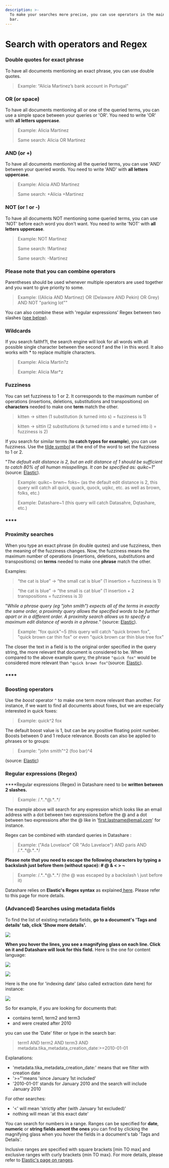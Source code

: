 ```yaml
---
description: >-
  To make your searches more precise, you can use operators in the main search
  bar.
---
```


# Search with operators and Regex

### Double quotes for e**xact phrase**

To have all documents mentioning an exact phrase, you can use double quotes.

> Example: “Alicia Martinez’s bank account in Portugal”



### **OR \(or space\)**

To have all documents mentioning all or one of the queried terms, you can use a simple space between your queries or 'OR'. You need to write 'OR' with **all letters uppercase**.

> Example: Alicia Martinez
>
> Same search: Alicia OR Martinez



### **AND \(or +\)**

To have all documents mentioning all the queried terms, you can use 'AND' between your queried words. You need to write 'AND' with **all letters uppercase**.

> Example: Alicia AND Martinez
>
> Same search: +Alicia +Martinez



### **NOT \(or ! or -\)**

To have all documents NOT mentioning some queried terms, you can use 'NOT' before each word you don't want. You need to write 'NOT' with **all letters uppercase**.

> Example: NOT Martinez
>
> Same search: !Martinez
>
> Same search: -Martinez



### **Please note that you can combine operators**

Parentheses should be used whenever multiple operators are used together and you want to give priority to some. 

> Example: \(\(Alicia AND Martinez\) OR \(Delaware AND Pekin\) OR Grey\) AND NOT "parking lot""

You can also combine these with 'regular expressions' Regex between two slashes \([see below](https://icij.gitbook.io/datashare/all/search-with-operators#regular-expressions-regex)\).



### **Wildcards**

If you search faithf?l, the search engine will look for all words with all possible single character between the second f and the l in this word. It also works with \* to replace multiple characters.

> Example: Alicia Martin?z
>
> Example: Alicia Mar\*z



### **Fuzziness**

You can set fuzziness to 1 or 2. It corresponds to the maximum number of operations \(insertions, deletions, substitutions and transpositions\) on **characters** needed to make one **term** match the other.

> kitten -&gt; sitten \(1 substitution \(k turned into s\) = fuzziness is 1\)

> kitten -&gt; sittin \(2 substitutions \(k turned into s and e turned into i\) = fuzziness is 2\)

If you search for similar terms \(**to catch typos for example**\), you can use fuzziness. Use the [tilde symbol](https://en.wikipedia.org/wiki/Tilde) at the end of the word to set the fuzziness to 1 or 2. 

"_The default edit distance is 2, but an edit distance of 1 should be sufficient to catch 80% of all human misspellings. It can be specified as: quikc~1_" \(source: [Elastic](https://www.elastic.co/guide/en/elasticsearch/reference/7.0/query-dsl-query-string-query.html#_fuzziness)\).

> Example: quikc~ brwn~ foks~ \(as the default edit distance is 2, this query will catch all quick, quack, quock, uqikc, etc. as well as brown, folks, etc.\)
>
> Example: Datashare~1 \(this query will catch Datasahre, Dqtashare, etc.\)

### \*\*\*\*

### **Proximity searches**

When you type an exact phrase \(in double quotes\) and use fuzziness, then the meaning of the fuzziness changes. Now, the fuzziness means the maximum number of operations \(insertions, deletions, substitutions and transpositions\) on **terms** needed to make one **phrase** match the other.

Examples:

> “the cat is blue” -&gt; “the small cat is blue” \(1 insertion = fuzziness is 1\)

> “the cat is blue” -&gt; “the small is cat blue” \(1 insertion + 2 transpositions = fuzziness is 3\)

"_While a phrase query \(eg "john smith"\) expects all of the terms in exactly the same order, a proximity query allows the specified words to be further apart or in a different order. A proximity search allows us to specify a maximum edit distance of words in a phrase._" \(source: [Elastic](https://www.elastic.co/guide/en/elasticsearch/reference/7.0/query-dsl-query-string-query.html#_fuzziness)\).

> Example: "fox quick"~5 \(this query will catch "quick brown fox", "quick brown car thin fox" or even "quick brown car thin blue tree fox"

The closer the text in a field is to the original order specified in the query string, the more relevant that document is considered to be. When compared to the above example query, the phrase `"quick fox"` would be considered more relevant than `"quick brown fox"`\(source: [Elastic](https://www.elastic.co/guide/en/elasticsearch/reference/7.0/query-dsl-query-string-query.html#_fuzziness)\).

### \*\*\*\*

### **Boosting operators**

Use the _boost_ operator `^` to make one term more relevant than another. For instance, if we want to find all documents about foxes, but we are especially interested in quick foxes:

> Example: quick^2 fox

The default boost value is 1, but can be any positive floating point number. Boosts between 0 and 1 reduce relevance. Boosts can also be applied to phrases or to groups:

> Example: "john smith"^2   \(foo bar\)^4

\(source: [Elastic](https://www.elastic.co/guide/en/elasticsearch/reference/7.0/query-dsl-query-string-query.html#_fuzziness)\)



### **Regular expressions \(Regex\)**

**‌**Regular expressions \(Regex\) in Datashare need to be **written between 2 slashes.**

> Example: /.\*\..\*\@.\*\..\*/

The example above will search for any expression which looks like an email address with a dot between two expressions before the @ and a dot between two expressions after the @ like in 'first.lastname@email.com' for instance.

Regex can be combined with standard queries in Datashare :

> Example: \("Ada Lovelace" OR "Ado Lavelace"\) AND paris AND /.\*\..\*\@.\*\..\*/

**Please note that you need to escape the following characters by typing a backslash just before them \(without space\):‌ \# @ & &lt; &gt; ~**

> Example: /.\*\..\*\@.\*\..\*/ \(the @ was escaped by a backslash \ just before it\)

Datashare relies on **Elastic's Regex syntax** as explained[ here](https://www.elastic.co/guide/en/elasticsearch/reference/current/regexp-syntax.html). Please refer to this page for more details.



### **\(Advanced\) Searches using metadata fields**

To find the list of existing metadata fields, **go to a document's 'Tags and details' tab, click 'Show more details'.**

![](../.gitbook/assets/screenshot-2019-12-02-at-17.58.36.png)

**When you hover the lines, you see a magnifying glass on each line. Click on it and Datashare will look for this field.** Here is the one for content language:

![](../.gitbook/assets/screenshot-2019-11-26-at-15.27.50.png)

![](../.gitbook/assets/screenshot-2019-11-26-at-15.29.07.png)

Here is the one for 'indexing date' \(also called extraction date here\) for instance:

![](../.gitbook/assets/screenshot-2019-11-26-at-15.29.40.png)

So for example, if you are looking for documents that:

*  contains term1, term2 and term3
*  and were created after 2010

you can use the 'Date' filter or type in the search bar:

> term1 AND term2 AND term3 AND metadata.tika\_metadata\_creation\_date:&gt;=2010-01-01

Explanations:

* 'metadata.tika\_metadata\_creation\_date:' means that we filter with creation date
* '&gt;="'means 'since January 1st included'
* '2010-01-01' stands for January 2010 and the search will include January 2010

For other searches:

* '&lt;' will mean 'strictly after \(with January 1st excluded\)'
* nothing will mean 'at this exact date'

You can search for numbers in a range. Ranges can be specified for **date**, **numeric** or **string fields amont the ones** you can find by clicking the magnifying glass when you hover the fields in a document's tab 'Tags and Details'. 

Inclusive ranges are specified with square brackets \[min TO max\] and exclusive ranges with curly brackets {min TO max}. For more details, please refer to [Elastic's page on ranges](https://www.elastic.co/guide/en/elasticsearch/reference/current/query-dsl-query-string-query.html#_ranges).


